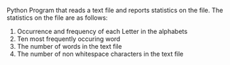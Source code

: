 Python Program that reads a text file and reports statistics on the file. The statistics on the file are as follows:
1. Occurrence and frequency of each Letter in the alphabets
2. Ten most frequently occuring word
3. The number of words in the text file
4. The number of non whitespace characters in the text file
